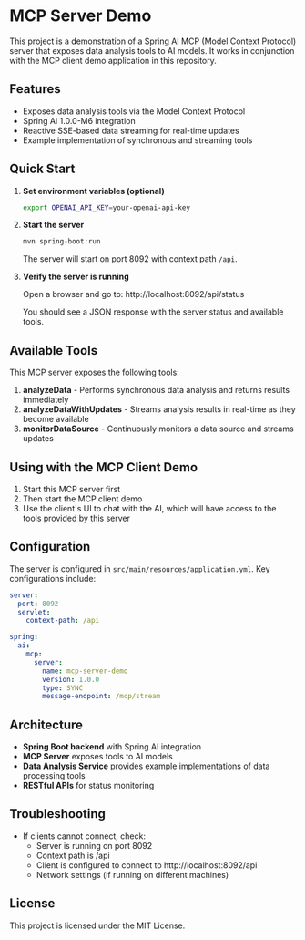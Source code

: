 # MCP Server Demo

This project is a demonstration of a Spring AI MCP (Model Context Protocol) server that exposes data analysis tools to AI models. It works in conjunction with the MCP client demo application in this repository.

## Features

- Exposes data analysis tools via the Model Context Protocol
- Spring AI 1.0.0-M6 integration
- Reactive SSE-based data streaming for real-time updates
- Example implementation of synchronous and streaming tools

## Quick Start

1. **Set environment variables (optional)**
   ```bash
   export OPENAI_API_KEY=your-openai-api-key
   ```

2. **Start the server**
   ```bash
   mvn spring-boot:run
   ```
   
   The server will start on port 8092 with context path `/api`.

3. **Verify the server is running**
   
   Open a browser and go to: http://localhost:8092/api/status
   
   You should see a JSON response with the server status and available tools.

## Available Tools

This MCP server exposes the following tools:

1. **analyzeData** - Performs synchronous data analysis and returns results immediately
2. **analyzeDataWithUpdates** - Streams analysis results in real-time as they become available
3. **monitorDataSource** - Continuously monitors a data source and streams updates

## Using with the MCP Client Demo

1. Start this MCP server first
2. Then start the MCP client demo
3. Use the client's UI to chat with the AI, which will have access to the tools provided by this server

## Configuration

The server is configured in `src/main/resources/application.yml`. Key configurations include:

```yaml
server:
  port: 8092
  servlet:
    context-path: /api

spring:
  ai:
    mcp:
      server:
        name: mcp-server-demo
        version: 1.0.0
        type: SYNC
        message-endpoint: /mcp/stream
```

## Architecture

- **Spring Boot backend** with Spring AI integration
- **MCP Server** exposes tools to AI models
- **Data Analysis Service** provides example implementations of data processing tools
- **RESTful APIs** for status monitoring

## Troubleshooting

- If clients cannot connect, check:
  - Server is running on port 8092
  - Context path is /api
  - Client is configured to connect to http://localhost:8092/api
  - Network settings (if running on different machines)

## License

This project is licensed under the MIT License. 